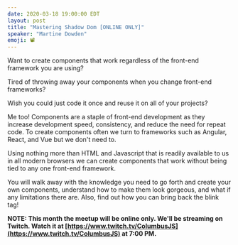 ```yaml
---
date: 2020-03-18 19:00:00 EDT
layout: post
title: "Mastering Shadow Dom [ONLINE ONLY]"
speaker: "Martine Dowden"
emoji: 📽
---
```


Want to create components that work regardless of the front-end framework you are using?

Tired of throwing away your components when you change front-end frameworks?

Wish you could just code it once and reuse it on all of your projects?

Me too! Components are a staple of front-end development as they increase development speed, consistency, and reduce the need for repeat code. To create components often we turn to frameworks such as Angular, React, and Vue but we don't need to.

Using nothing more than HTML and Javascript that is readily available to us in all modern browsers we can create components that work without being tied to any one front-end framework.

You will walk away with the knowledge you need to go forth and create your own components, understand how to make them look gorgeous, and what if any limitations there are. Also, find out how you can bring back the blink tag!

**NOTE: This month the meetup will be online only. We'll be streaming on Twitch. Watch it at [https://www.twitch.tv/ColumbusJS](https://www.twitch.tv/ColumbusJS) at 7:00 PM.**
